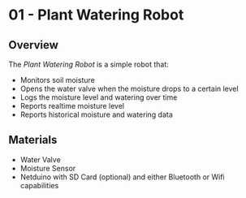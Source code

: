 # 01 - Plant Watering Robot

## Overview
The _Plant Watering Robot_ is a simple robot that:

 * Monitors soil moisture
 * Opens the water valve when the moisture drops to a certain level
 * Logs the moisture level and watering over time
 * Reports realtime moisture level
 * Reports historical moisture and watering data
 
## Materials
 * Water Valve
 * Moisture Sensor
 * Netduino with SD Card (optional) and either Bluetooth or Wifi capabilities